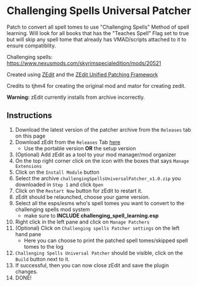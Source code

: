 # Challenging Spells Universal Patcher
Patch to convert all spell tomes to use "Challenging Spells" Method of spell learning. Will look for all books that has the "Teaches Spell" Flag set to true but will skip any spell tome that already has VMAD/scripts attached to it to ensure compatiblity.  

Challenging spells: https://www.nexusmods.com/skyrimspecialedition/mods/20521  

Created using [ZEdit](https://github.com/z-edit/zedit) and the [ZEdit Unified Patching Framework](https://github.com/z-edit/zedit-unified-patching-framework)  

Credits to tjhm4 for creating the original mod and mator for creating zedit.

**Warning:** zEdit currently installs from archive incorrectly.

## Instructions
1. Download the latest version of the patcher archive from the `Releases` tab on this page
2. Download zEdit from the `Releases` Tab [here](https://github.com/z-edit/zedit)
    - Use the portable version **OR** the setup version
3. (Optional) Add zEdit as a tool to your mod manager/mod organizer
4. On the top right corner click on the icon with the boxes that says `Manage Extensions`
5. Click on the `Install Module` button
6. Select the archive `challengingSpellsUniversalPatcher_v1.0.zip` you downloaded in `Step 1` and click `Open`
7. Click on the `Restart Now` button for zEdit to restart it.
8. zEdit should be relaunched, choose your game version.
9. Select all the esps/esms who's spell tomes you want to convert to the challenging spells mod system
    - make sure to **INCLUDE challenging_spell_learning.esp**
10. Right click in the left pane and click on `Manage Patchers`
11. (Optional) Click on `Challenging spells Patcher settings` on the left hand pane
    - Here you can choose to print the patched spell tomes/skipped spell tomes to the log
12. `Challenging Spells Universal Patcher` should be visible, click on the `Build` button next to it.
13. If successful, then you can now close zEdit and save the plugin changes.
14. DONE!
